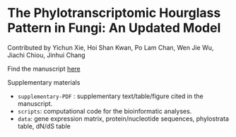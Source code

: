 # The Phylotranscriptomic Hourglass Pattern in Fungi: An Updated Model
Contributed by Yichun Xie, Hoi Shan Kwan, Po Lam Chan, Wen Jie Wu, Jiachi Chiou, Jinhui Chang

Find the manuscript [here](https://www.biorxiv.org/content/10.1101/2022.07.14.500038v1)

Supplementary materials
- `supplementary-PDF` : supplementary text/table/figure cited in the manuscript.
- `scripts`: computational code for the bioinformatic analyses.
- `data`: gene expression matrix, protein/nucleotide sequences, phylostrata table, dN/dS table
